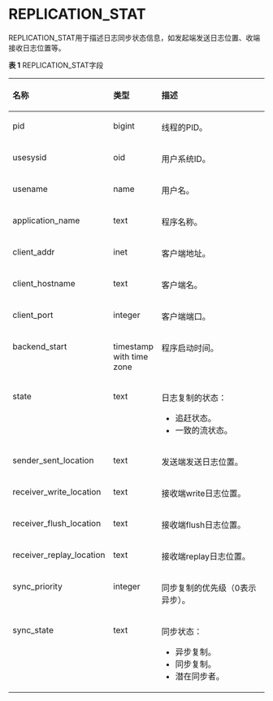 # REPLICATION\_STAT<a name="ZH-CN_TOPIC_0245374812"></a>

REPLICATION\_STAT用于描述日志同步状态信息，如发起端发送日志位置、收端接收日志位置等。

**表 1**  REPLICATION\_STAT字段

<a name="zh-cn_topic_0237122708_table9316111918418"></a>
<table><thead align="left"><tr id="zh-cn_topic_0237122708_row3493419174115"><th class="cellrowborder" valign="top" width="30.91%" id="mcps1.2.4.1.1"><p id="zh-cn_topic_0237122708_p17493181916414"><a name="zh-cn_topic_0237122708_p17493181916414"></a><a name="zh-cn_topic_0237122708_p17493181916414"></a><strong id="zh-cn_topic_0237122708_b1349315196413"><a name="zh-cn_topic_0237122708_b1349315196413"></a><a name="zh-cn_topic_0237122708_b1349315196413"></a>名称</strong></p>
</th>
<th class="cellrowborder" valign="top" width="18.44%" id="mcps1.2.4.1.2"><p id="zh-cn_topic_0237122708_p1449331944111"><a name="zh-cn_topic_0237122708_p1449331944111"></a><a name="zh-cn_topic_0237122708_p1449331944111"></a><strong id="zh-cn_topic_0237122708_b134937195417"><a name="zh-cn_topic_0237122708_b134937195417"></a><a name="zh-cn_topic_0237122708_b134937195417"></a>类型</strong></p>
</th>
<th class="cellrowborder" valign="top" width="50.64999999999999%" id="mcps1.2.4.1.3"><p id="zh-cn_topic_0237122708_p1449361919412"><a name="zh-cn_topic_0237122708_p1449361919412"></a><a name="zh-cn_topic_0237122708_p1449361919412"></a><strong id="zh-cn_topic_0237122708_b249417194417"><a name="zh-cn_topic_0237122708_b249417194417"></a><a name="zh-cn_topic_0237122708_b249417194417"></a>描述</strong></p>
</th>
</tr>
</thead>
<tbody><tr id="zh-cn_topic_0237122708_row19494819174114"><td class="cellrowborder" valign="top" width="30.91%" headers="mcps1.2.4.1.1 "><p id="zh-cn_topic_0237122708_p17494119104110"><a name="zh-cn_topic_0237122708_p17494119104110"></a><a name="zh-cn_topic_0237122708_p17494119104110"></a>pid</p>
</td>
<td class="cellrowborder" valign="top" width="18.44%" headers="mcps1.2.4.1.2 "><p id="zh-cn_topic_0237122708_p14494919164112"><a name="zh-cn_topic_0237122708_p14494919164112"></a><a name="zh-cn_topic_0237122708_p14494919164112"></a>bigint</p>
</td>
<td class="cellrowborder" valign="top" width="50.64999999999999%" headers="mcps1.2.4.1.3 "><p id="zh-cn_topic_0237122708_p19494141914410"><a name="zh-cn_topic_0237122708_p19494141914410"></a><a name="zh-cn_topic_0237122708_p19494141914410"></a>线程的PID。</p>
</td>
</tr>
<tr id="zh-cn_topic_0237122708_row1649415195414"><td class="cellrowborder" valign="top" width="30.91%" headers="mcps1.2.4.1.1 "><p id="zh-cn_topic_0237122708_p249431911416"><a name="zh-cn_topic_0237122708_p249431911416"></a><a name="zh-cn_topic_0237122708_p249431911416"></a>usesysid</p>
</td>
<td class="cellrowborder" valign="top" width="18.44%" headers="mcps1.2.4.1.2 "><p id="zh-cn_topic_0237122708_p174940198411"><a name="zh-cn_topic_0237122708_p174940198411"></a><a name="zh-cn_topic_0237122708_p174940198411"></a>oid</p>
</td>
<td class="cellrowborder" valign="top" width="50.64999999999999%" headers="mcps1.2.4.1.3 "><p id="zh-cn_topic_0237122708_p1549411934112"><a name="zh-cn_topic_0237122708_p1549411934112"></a><a name="zh-cn_topic_0237122708_p1549411934112"></a>用户系统ID。</p>
</td>
</tr>
<tr id="zh-cn_topic_0237122708_row1049414195412"><td class="cellrowborder" valign="top" width="30.91%" headers="mcps1.2.4.1.1 "><p id="zh-cn_topic_0237122708_p17494219174116"><a name="zh-cn_topic_0237122708_p17494219174116"></a><a name="zh-cn_topic_0237122708_p17494219174116"></a>usename</p>
</td>
<td class="cellrowborder" valign="top" width="18.44%" headers="mcps1.2.4.1.2 "><p id="zh-cn_topic_0237122708_p5495141920412"><a name="zh-cn_topic_0237122708_p5495141920412"></a><a name="zh-cn_topic_0237122708_p5495141920412"></a>name</p>
</td>
<td class="cellrowborder" valign="top" width="50.64999999999999%" headers="mcps1.2.4.1.3 "><p id="zh-cn_topic_0237122708_p114951819124111"><a name="zh-cn_topic_0237122708_p114951819124111"></a><a name="zh-cn_topic_0237122708_p114951819124111"></a>用户名。</p>
</td>
</tr>
<tr id="zh-cn_topic_0237122708_row174953194411"><td class="cellrowborder" valign="top" width="30.91%" headers="mcps1.2.4.1.1 "><p id="zh-cn_topic_0237122708_p184956191414"><a name="zh-cn_topic_0237122708_p184956191414"></a><a name="zh-cn_topic_0237122708_p184956191414"></a>application_name</p>
</td>
<td class="cellrowborder" valign="top" width="18.44%" headers="mcps1.2.4.1.2 "><p id="zh-cn_topic_0237122708_p1349521913417"><a name="zh-cn_topic_0237122708_p1349521913417"></a><a name="zh-cn_topic_0237122708_p1349521913417"></a>text</p>
</td>
<td class="cellrowborder" valign="top" width="50.64999999999999%" headers="mcps1.2.4.1.3 "><p id="zh-cn_topic_0237122708_p9495151920412"><a name="zh-cn_topic_0237122708_p9495151920412"></a><a name="zh-cn_topic_0237122708_p9495151920412"></a>程序名称。</p>
</td>
</tr>
<tr id="zh-cn_topic_0237122708_row1449631954116"><td class="cellrowborder" valign="top" width="30.91%" headers="mcps1.2.4.1.1 "><p id="zh-cn_topic_0237122708_p114961519154114"><a name="zh-cn_topic_0237122708_p114961519154114"></a><a name="zh-cn_topic_0237122708_p114961519154114"></a>client_addr</p>
</td>
<td class="cellrowborder" valign="top" width="18.44%" headers="mcps1.2.4.1.2 "><p id="zh-cn_topic_0237122708_p16496131918416"><a name="zh-cn_topic_0237122708_p16496131918416"></a><a name="zh-cn_topic_0237122708_p16496131918416"></a>inet</p>
</td>
<td class="cellrowborder" valign="top" width="50.64999999999999%" headers="mcps1.2.4.1.3 "><p id="zh-cn_topic_0237122708_p849616197418"><a name="zh-cn_topic_0237122708_p849616197418"></a><a name="zh-cn_topic_0237122708_p849616197418"></a>客户端地址。</p>
</td>
</tr>
<tr id="zh-cn_topic_0237122708_row13496219154115"><td class="cellrowborder" valign="top" width="30.91%" headers="mcps1.2.4.1.1 "><p id="zh-cn_topic_0237122708_p14496161914113"><a name="zh-cn_topic_0237122708_p14496161914113"></a><a name="zh-cn_topic_0237122708_p14496161914113"></a>client_hostname</p>
</td>
<td class="cellrowborder" valign="top" width="18.44%" headers="mcps1.2.4.1.2 "><p id="zh-cn_topic_0237122708_p74964198419"><a name="zh-cn_topic_0237122708_p74964198419"></a><a name="zh-cn_topic_0237122708_p74964198419"></a>text</p>
</td>
<td class="cellrowborder" valign="top" width="50.64999999999999%" headers="mcps1.2.4.1.3 "><p id="zh-cn_topic_0237122708_p12497151920415"><a name="zh-cn_topic_0237122708_p12497151920415"></a><a name="zh-cn_topic_0237122708_p12497151920415"></a>客户端名。</p>
</td>
</tr>
<tr id="zh-cn_topic_0237122708_row3497161914117"><td class="cellrowborder" valign="top" width="30.91%" headers="mcps1.2.4.1.1 "><p id="zh-cn_topic_0237122708_p54971719114115"><a name="zh-cn_topic_0237122708_p54971719114115"></a><a name="zh-cn_topic_0237122708_p54971719114115"></a>client_port</p>
</td>
<td class="cellrowborder" valign="top" width="18.44%" headers="mcps1.2.4.1.2 "><p id="zh-cn_topic_0237122708_p649711199411"><a name="zh-cn_topic_0237122708_p649711199411"></a><a name="zh-cn_topic_0237122708_p649711199411"></a>integer</p>
</td>
<td class="cellrowborder" valign="top" width="50.64999999999999%" headers="mcps1.2.4.1.3 "><p id="zh-cn_topic_0237122708_p2497131914412"><a name="zh-cn_topic_0237122708_p2497131914412"></a><a name="zh-cn_topic_0237122708_p2497131914412"></a>客户端端口。</p>
</td>
</tr>
<tr id="zh-cn_topic_0237122708_row74971619144116"><td class="cellrowborder" valign="top" width="30.91%" headers="mcps1.2.4.1.1 "><p id="zh-cn_topic_0237122708_p649751912418"><a name="zh-cn_topic_0237122708_p649751912418"></a><a name="zh-cn_topic_0237122708_p649751912418"></a>backend_start</p>
</td>
<td class="cellrowborder" valign="top" width="18.44%" headers="mcps1.2.4.1.2 "><p id="zh-cn_topic_0237122708_p17497919164110"><a name="zh-cn_topic_0237122708_p17497919164110"></a><a name="zh-cn_topic_0237122708_p17497919164110"></a>timestamp with time zone</p>
</td>
<td class="cellrowborder" valign="top" width="50.64999999999999%" headers="mcps1.2.4.1.3 "><p id="zh-cn_topic_0237122708_p1749818191411"><a name="zh-cn_topic_0237122708_p1749818191411"></a><a name="zh-cn_topic_0237122708_p1749818191411"></a>程序启动时间。</p>
</td>
</tr>
<tr id="zh-cn_topic_0237122708_row1549818191415"><td class="cellrowborder" valign="top" width="30.91%" headers="mcps1.2.4.1.1 "><p id="zh-cn_topic_0237122708_p154981519164112"><a name="zh-cn_topic_0237122708_p154981519164112"></a><a name="zh-cn_topic_0237122708_p154981519164112"></a>state</p>
</td>
<td class="cellrowborder" valign="top" width="18.44%" headers="mcps1.2.4.1.2 "><p id="zh-cn_topic_0237122708_p7498191974118"><a name="zh-cn_topic_0237122708_p7498191974118"></a><a name="zh-cn_topic_0237122708_p7498191974118"></a>text</p>
</td>
<td class="cellrowborder" valign="top" width="50.64999999999999%" headers="mcps1.2.4.1.3 "><p id="zh-cn_topic_0237122708_p249861917416"><a name="zh-cn_topic_0237122708_p249861917416"></a><a name="zh-cn_topic_0237122708_p249861917416"></a>日志复制的状态：
<ul>
<li>追赶状态。</li>
<li>一致的流状态。</li>
</ul></p>
</td>
</tr>
<tr id="zh-cn_topic_0237122708_row19498141915416"><td class="cellrowborder" valign="top" width="30.91%" headers="mcps1.2.4.1.1 "><p id="zh-cn_topic_0237122708_p174981919114117"><a name="zh-cn_topic_0237122708_p174981919114117"></a><a name="zh-cn_topic_0237122708_p174981919114117"></a>sender_sent_location</p>
</td>
<td class="cellrowborder" valign="top" width="18.44%" headers="mcps1.2.4.1.2 "><p id="zh-cn_topic_0237122708_p15498111918418"><a name="zh-cn_topic_0237122708_p15498111918418"></a><a name="zh-cn_topic_0237122708_p15498111918418"></a>text</p>
</td>
<td class="cellrowborder" valign="top" width="50.64999999999999%" headers="mcps1.2.4.1.3 "><p id="zh-cn_topic_0237122708_p18498121984110"><a name="zh-cn_topic_0237122708_p18498121984110"></a><a name="zh-cn_topic_0237122708_p18498121984110"></a>发送端发送日志位置。</p>
</td>
</tr>
<tr id="zh-cn_topic_0237122708_row194991119164111"><td class="cellrowborder" valign="top" width="30.91%" headers="mcps1.2.4.1.1 "><p id="zh-cn_topic_0237122708_p5499619144114"><a name="zh-cn_topic_0237122708_p5499619144114"></a><a name="zh-cn_topic_0237122708_p5499619144114"></a>receiver_write_location</p>
</td>
<td class="cellrowborder" valign="top" width="18.44%" headers="mcps1.2.4.1.2 "><p id="zh-cn_topic_0237122708_p1649911911415"><a name="zh-cn_topic_0237122708_p1649911911415"></a><a name="zh-cn_topic_0237122708_p1649911911415"></a>text</p>
</td>
<td class="cellrowborder" valign="top" width="50.64999999999999%" headers="mcps1.2.4.1.3 "><p id="zh-cn_topic_0237122708_p10499319184110"><a name="zh-cn_topic_0237122708_p10499319184110"></a><a name="zh-cn_topic_0237122708_p10499319184110"></a>接收端write日志位置。</p>
</td>
</tr>
<tr id="zh-cn_topic_0237122708_row449951912414"><td class="cellrowborder" valign="top" width="30.91%" headers="mcps1.2.4.1.1 "><p id="zh-cn_topic_0237122708_p849991994115"><a name="zh-cn_topic_0237122708_p849991994115"></a><a name="zh-cn_topic_0237122708_p849991994115"></a>receiver_flush_location</p>
</td>
<td class="cellrowborder" valign="top" width="18.44%" headers="mcps1.2.4.1.2 "><p id="zh-cn_topic_0237122708_p9499119114111"><a name="zh-cn_topic_0237122708_p9499119114111"></a><a name="zh-cn_topic_0237122708_p9499119114111"></a>text</p>
</td>
<td class="cellrowborder" valign="top" width="50.64999999999999%" headers="mcps1.2.4.1.3 "><p id="zh-cn_topic_0237122708_p115001019144117"><a name="zh-cn_topic_0237122708_p115001019144117"></a><a name="zh-cn_topic_0237122708_p115001019144117"></a>接收端flush日志位置。</p>
</td>
</tr>
<tr id="zh-cn_topic_0237122708_row15500819114117"><td class="cellrowborder" valign="top" width="30.91%" headers="mcps1.2.4.1.1 "><p id="zh-cn_topic_0237122708_p16500919154114"><a name="zh-cn_topic_0237122708_p16500919154114"></a><a name="zh-cn_topic_0237122708_p16500919154114"></a>receiver_replay_location</p>
</td>
<td class="cellrowborder" valign="top" width="18.44%" headers="mcps1.2.4.1.2 "><p id="zh-cn_topic_0237122708_p18500219184116"><a name="zh-cn_topic_0237122708_p18500219184116"></a><a name="zh-cn_topic_0237122708_p18500219184116"></a>text</p>
</td>
<td class="cellrowborder" valign="top" width="50.64999999999999%" headers="mcps1.2.4.1.3 "><p id="zh-cn_topic_0237122708_p16500319124115"><a name="zh-cn_topic_0237122708_p16500319124115"></a><a name="zh-cn_topic_0237122708_p16500319124115"></a>接收端replay日志位置。</p>
</td>
</tr>
<tr id="zh-cn_topic_0237122708_row25001194412"><td class="cellrowborder" valign="top" width="30.91%" headers="mcps1.2.4.1.1 "><p id="zh-cn_topic_0237122708_p10500019104116"><a name="zh-cn_topic_0237122708_p10500019104116"></a><a name="zh-cn_topic_0237122708_p10500019104116"></a>sync_priority</p>
</td>
<td class="cellrowborder" valign="top" width="18.44%" headers="mcps1.2.4.1.2 "><p id="zh-cn_topic_0237122708_p850015197416"><a name="zh-cn_topic_0237122708_p850015197416"></a><a name="zh-cn_topic_0237122708_p850015197416"></a>integer</p>
</td>
<td class="cellrowborder" valign="top" width="50.64999999999999%" headers="mcps1.2.4.1.3 "><p id="zh-cn_topic_0237122708_p9500151934117"><a name="zh-cn_topic_0237122708_p9500151934117"></a><a name="zh-cn_topic_0237122708_p9500151934117"></a>同步复制的优先级（0表示异步）。</p>
</td>
</tr>
<tr id="zh-cn_topic_0237122708_row2500319164115"><td class="cellrowborder" valign="top" width="30.91%" headers="mcps1.2.4.1.1 "><p id="zh-cn_topic_0237122708_p145001819204111"><a name="zh-cn_topic_0237122708_p145001819204111"></a><a name="zh-cn_topic_0237122708_p145001819204111"></a>sync_state</p>
</td>
<td class="cellrowborder" valign="top" width="18.44%" headers="mcps1.2.4.1.2 "><p id="zh-cn_topic_0237122708_p850191918412"><a name="zh-cn_topic_0237122708_p850191918412"></a><a name="zh-cn_topic_0237122708_p850191918412"></a>text</p>
</td>
<td class="cellrowborder" valign="top" width="50.64999999999999%" headers="mcps1.2.4.1.3 "><p id="zh-cn_topic_0237122708_p11501191920414"><a name="zh-cn_topic_0237122708_p11501191920414"></a><a name="zh-cn_topic_0237122708_p11501191920414"></a>同步状态：
<ul>
<li>异步复制。</li>
<li>同步复制。</li>
<li>潜在同步者。</li></ul>
</p>
</td>
</tr>
</tbody>
</table>

